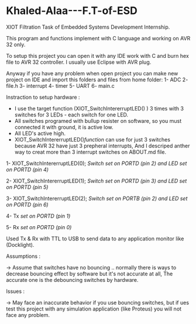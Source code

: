 # Khaled-Alaa---F.T-of-ESD
XIOT Filtration Task of Embedded Systems Development Internship.

This program and functions implement with C language and working on AVR 32 only.

To setup this project you can open it with any IDE work with C and burn hex file to AVR 32 controller. I usually use Eclipse with AVR plug.

Anyway if you have any problem when open project you can make new project on IDE and import this folders and files from home folder:
  1- ADC
  2- file.h
  3- interrupt
  4- timer
  5- UART
  6- main.c


Instraction to setup hardware :
- I use the target function (XIOT_SwitchIntererruptLED() ) 3 times with 3 switches for 3 LEDs - each switch for one LED.
- All switches programed with bullup resister on software, so you must connected it with ground, it is active low.
- All LED's active high.
- XIOT_SwitchIntererruptLED()_function_ can use for just 3 switches because AVR 32 have just 3 prepheral interrupts, And I descriped anther way to creat more than 3 interrupt switches on ABOUT.md file.

1- XIOT_SwitchIntererruptLED(0); _Switch set on PORTD (pin 2) and LED set on PORTD (pin 4)_

2- XIOT_SwitchIntererruptLED(1); _Switch set on PORTD (pin 3) and LED set on PORTD (pin 5)_

3- XIOT_SwitchIntererruptLED(2); _Switch set on PORTB (pin 2) and LED set on PORTD (pin 6)_

4- Tx _set on PORTD (pin 1)_

5- Rx _set on PORTD (pin 0)_

Used Tx & Rx with TTL to USB to send data to any application monitor like (Docklight).


Assumptions :

-> Assume that switches have no bouncing .. normally there is ways to decrease bouncing effect by software but it's not accurate at all, The accurate one is the debouncing switches by hardware.


Issues :

-> May face an inaccurate behavior if you use bouncing switches, but if ues test this project with any simulation application (like Proteus) you will not face any problem.
